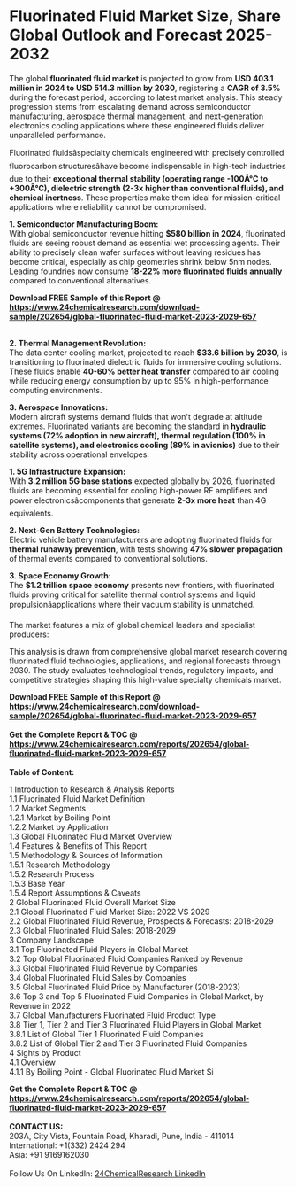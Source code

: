 <h1>Fluorinated Fluid Market Size, Share Global Outlook and Forecast 2025-2032</h1><p>The global <strong>fluorinated fluid market</strong> is projected to grow from <strong>USD 403.1 million in 2024 to USD 514.3 million by 2030</strong>, registering a <strong>CAGR of 3.5%</strong> during the forecast period, according to latest market analysis. This steady progression stems from escalating demand across semiconductor manufacturing, aerospace thermal management, and next-generation electronics cooling applications where these engineered fluids deliver unparalleled performance.</p><p>Fluorinated fluidsâspecialty chemicals engineered with precisely controlled fluorocarbon structuresâhave become indispensable in high-tech industries due to their <strong>exceptional thermal stability (operating range -100Â°C to +300Â°C), dielectric strength (2-3x higher than conventional fluids), and chemical inertness</strong>. These properties make them ideal for mission-critical applications where reliability cannot be compromised.</p><p><strong>1. Semiconductor Manufacturing Boom:</strong><br>
With global semiconductor revenue hitting <strong>$580 billion in 2024</strong>, fluorinated fluids are seeing robust demand as essential wet processing agents. Their ability to precisely clean wafer surfaces without leaving residues has become critical, especially as chip geometries shrink below 5nm nodes. Leading foundries now consume <strong>18-22% more fluorinated fluids annually</strong> compared to conventional alternatives.</p><div><b>Download FREE Sample of this Report @ 
            <a href="https://www.24chemicalresearch.com/download-sample/202654/global-fluorinated-fluid-market-2023-2029-657">
            https://www.24chemicalresearch.com/download-sample/202654/global-fluorinated-fluid-market-2023-2029-657</a></b></div><br><p><strong>2. Thermal Management Revolution:</strong><br>
The data center cooling market, projected to reach <strong>$33.6 billion by 2030</strong>, is transitioning to fluorinated dielectric fluids for immersive cooling solutions. These fluids enable <strong>40-60% better heat transfer</strong> compared to air cooling while reducing energy consumption by up to 95% in high-performance computing environments.</p><p><strong>3. Aerospace Innovations:</strong><br>
Modern aircraft systems demand fluids that won't degrade at altitude extremes. Fluorinated variants are becoming the standard in <strong>hydraulic systems (72% adoption in new aircraft), thermal regulation (100% in satellite systems), and electronics cooling (89% in avionics)</strong> due to their stability across operational envelopes.</p><p><strong>1. 5G Infrastructure Expansion:</strong><br>
With <strong>3.2 million 5G base stations</strong> expected globally by 2026, fluorinated fluids are becoming essential for cooling high-power RF amplifiers and power electronicsâcomponents that generate <strong>2-3x more heat</strong> than 4G equivalents.</p><p><strong>2. Next-Gen Battery Technologies:</strong><br>
Electric vehicle battery manufacturers are adopting fluorinated fluids for <strong>thermal runaway prevention</strong>, with tests showing <strong>47% slower propagation</strong> of thermal events compared to conventional solutions.</p><p><strong>3. Space Economy Growth:</strong><br>
The <strong>$1.2 trillion space economy</strong> presents new frontiers, with fluorinated fluids proving critical for satellite thermal control systems and liquid propulsionâapplications where their vacuum stability is unmatched.</p><p>The market features a mix of global chemical leaders and specialist producers:</p><p>This analysis is drawn from comprehensive global market research covering fluorinated fluid technologies, applications, and regional forecasts through 2030. The study evaluates technological trends, regulatory impacts, and competitive strategies shaping this high-value specialty chemicals market.</p><div><b>Download FREE Sample of this Report @ 
            <a href="https://www.24chemicalresearch.com/download-sample/202654/global-fluorinated-fluid-market-2023-2029-657">
            https://www.24chemicalresearch.com/download-sample/202654/global-fluorinated-fluid-market-2023-2029-657</a></b></div><br><div><b>Get the Complete Report & TOC @ 
            <a href="https://www.24chemicalresearch.com/reports/202654/global-fluorinated-fluid-market-2023-2029-657">
            https://www.24chemicalresearch.com/reports/202654/global-fluorinated-fluid-market-2023-2029-657</a></b></div><br>
            <b>Table of Content:</b><p>1 Introduction to Research & Analysis Reports<br />
    1.1 Fluorinated Fluid Market Definition<br />
    1.2 Market Segments<br />
        1.2.1 Market by Boiling Point<br />
        1.2.2 Market by Application<br />
    1.3 Global Fluorinated Fluid Market Overview<br />
    1.4 Features & Benefits of This Report<br />
    1.5 Methodology & Sources of Information<br />
        1.5.1 Research Methodology<br />
        1.5.2 Research Process<br />
        1.5.3 Base Year<br />
        1.5.4 Report Assumptions & Caveats<br />
2 Global Fluorinated Fluid Overall Market Size<br />
    2.1 Global Fluorinated Fluid Market Size: 2022 VS 2029<br />
    2.2 Global Fluorinated Fluid Revenue, Prospects & Forecasts: 2018-2029<br />
    2.3 Global Fluorinated Fluid Sales: 2018-2029<br />
3 Company Landscape<br />
    3.1 Top Fluorinated Fluid Players in Global Market<br />
    3.2 Top Global Fluorinated Fluid Companies Ranked by Revenue<br />
    3.3 Global Fluorinated Fluid Revenue by Companies<br />
    3.4 Global Fluorinated Fluid Sales by Companies<br />
    3.5 Global Fluorinated Fluid Price by Manufacturer (2018-2023)<br />
    3.6 Top 3 and Top 5 Fluorinated Fluid Companies in Global Market, by Revenue in 2022<br />
    3.7 Global Manufacturers Fluorinated Fluid Product Type<br />
    3.8 Tier 1, Tier 2 and Tier 3 Fluorinated Fluid Players in Global Market<br />
        3.8.1 List of Global Tier 1 Fluorinated Fluid Companies<br />
        3.8.2 List of Global Tier 2 and Tier 3 Fluorinated Fluid Companies<br />
4 Sights by Product<br />
    4.1 Overview<br />
        4.1.1 By Boiling Point - Global Fluorinated Fluid Market Si</p><div><b>Get the Complete Report & TOC @ 
            <a href="https://www.24chemicalresearch.com/reports/202654/global-fluorinated-fluid-market-2023-2029-657">
            https://www.24chemicalresearch.com/reports/202654/global-fluorinated-fluid-market-2023-2029-657</a></b></div><br><b>CONTACT US:</b><br>
            203A, City Vista, Fountain Road, Kharadi, Pune, India - 411014<br>
            International: +1(332) 2424 294<br>
            Asia: +91 9169162030 <br><br>
            Follow Us On LinkedIn: <a href="https://www.linkedin.com/company/24chemicalresearch/">24ChemicalResearch LinkedIn</a>